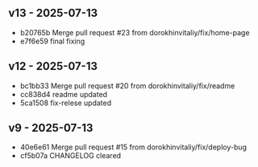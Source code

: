 ## v13 - 2025-07-13

- b20765b Merge pull request #23 from dorokhinvitaliy/fix/home-page
- e7f6e59 final fixing
## v12 - 2025-07-13

- bc1bb33 Merge pull request #20 from dorokhinvitaliy/fix/readme
- cc838d4 readme updated
- 5ca1508 fix-relese updated
## v9 - 2025-07-13

- 40e6e61 Merge pull request #15 from dorokhinvitaliy/fix/deploy-bug
- cf5b07a CHANGELOG cleared
